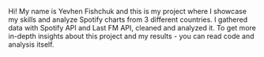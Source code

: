 Hi! My name is Yevhen Fishchuk and this is my project where I showcase my skills and analyze Spotify charts from 3 different countries. I gathered data with Spotify API and Last FM API, cleaned and analyzed it. To get more in-depth insights about this project and my results - you can read code and analysis itself.
